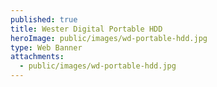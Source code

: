 ```yaml
---
published: true
title: Wester Digital Portable HDD
heroImage: public/images/wd-portable-hdd.jpg
type: Web Banner
attachments:
  - public/images/wd-portable-hdd.jpg
---
```

